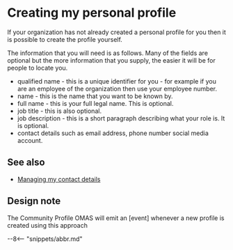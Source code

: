 <!-- SPDX-License-Identifier: CC-BY-4.0 -->
<!-- Copyright Contributors to the ODPi Egeria project. -->

# Creating my personal profile

If your organization has not already created a personal profile for you then it is possible to
create the profile yourself.

The information that you will need is as follows.  Many of the fields are optional but the
more information that you supply, the easier it will be for people to locate you.

* qualified name - this is a unique identifier for you - for example if you are an employee of
the organization then use your employee number.
* name - this is the name that you want to be known by.
* full name - this is your full legal name.  This is optional.
* job title - this is also optional.
* job description - this is a short paragraph describing what your role is.  It is optional.
* contact details such as email address, phone number social media account.


## See also

* [Managing my contact details](managing-my-contact-details.md)


## Design note

The Community Profile OMAS will emit an [event] whenever a new profile is created
using this approach

--8<-- "snippets/abbr.md"